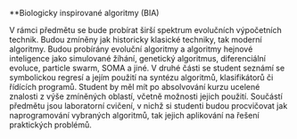 **Biologicky inspirované algoritmy (BIA)

V rámci předmětu se bude probírat širší spektrum evolučních výpočetních technik. Budou zmíněny jak historicky klasické techniky, tak moderní algoritmy. Budou probírány evoluční algoritmy a algoritmy hejnové inteligence jako simulované žíhání, genetický algoritmus, diferenciální evoluce, particle swarm, SOMA a jiné. V druhé části se student seznámí se symbolickou regresí a jejím použití na syntézu algoritmů, klasifikátorů či řídících programů. Student by měl mít po absolvování kurzu ucelené znalosti z výše zmíněných oblastí, včetně možnosti jejich použití. Součástí předmětu jsou laboratorní cvičení, v nichž si studenti budou procvičovat jak naprogramování vybraných algoritmů, tak jejich aplikování na řešení praktických problémů.

